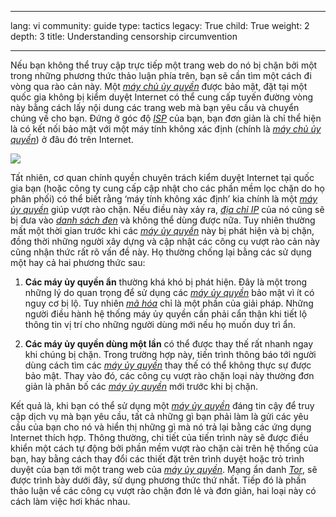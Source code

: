 

---

lang: vi
community: guide
type: tactics
legacy: True
child: True
weight: 2
depth: 3
title: Understanding censorship circumvention

---

Nếu bạn không thể truy cập trực tiếp một trang web do nó bị chặn bởi một trong những phương thức thảo luận phía trên, bạn sẽ cần tìm một cách đi vòng qua rào cản này. Một [*máy chủ ủy quyền*](/vi/glossary#Proxy) được bảo mật, đặt tại một quốc gia không bị kiểm duyệt Internet có thể cung cấp tuyến đường vòng này bằng cách lấy nội dung các trang web mà bạn yêu cầu và chuyển chúng về cho bạn. Đứng ở góc độ [*ISP*](/vi/glossary#ISP) của bạn, bạn đơn giản là chỉ thể hiện là có kết nối bảo mật với một máy tính không xác định (chính là [*máy chủ ủy quyền*](/vi/glossary#Proxy)) ở đâu đó trên Internet.

![](/sites/securitybkp.ngoinabox.org/security/files/img/2-en.png)

Tất nhiên, cơ quan chính quyền chuyên trách kiểm duyệt Internet tại quốc gia bạn (hoặc công ty cung cấp cập nhật cho các phần mềm lọc chặn do họ phân phối) có thể biết rằng ‘máy tính không xác định’ kia chính là một [*máy ủy quyền*](/vi/glossary#Proxy) giúp vượt rào chặn. Nếu điều này xảy ra, [*địa chỉ IP*](/vi/glossary#IP_address) của nó cũng sẽ bị đưa vào [*danh sách đen*](/vi/glossary#Blacklist) và không thể dùng được nữa. Tuy nhiên thường mất một thời gian trước khi các [*máy ủy quyền*](/vi/glossary#Proxy) này bị phát hiện và bị chặn, đồng thời những người xây dựng và cập nhật các công cụ vượt rào cản này cũng nhận thức rất rõ vấn đề này. Họ thường chống lại bằng các sử dụng một hay cả hai phương thức sau:

1. **Các máy ủy quyền ẩn** thường khá khó bị phát hiện. Đây là một trong những lý do quan trọng để sử dụng các [*máy ủy quyền*](/vi/glossary#Proxy) bảo mật vì ít có nguy cơ bị lộ. Tuy nhiên [*mã hóa*](/vi/glossary#Encryption)  chỉ là một phần của giải pháp. Những người điều hành hệ thống máy ủy quyền cần phải cẩn thận khi tiết lộ thông tin vị trí cho những người dùng mới nếu họ muốn duy trì ẩn.

2. **Các máy ủy quyền dùng một lần** có thể được thay thế rất nhanh ngay khi chúng bị chặn. Trong trường hợp này, tiến trình thông báo tới người dùng cách tìm các [*máy ủy quyền*](/vi/glossary#Proxy) thay thế có thể không thực sự được bảo mật. Thay vào đó, các công cụ vượt rào chặn loại này thường đơn giản là phân bố các [*máy ủy quyền*](/vi/glossary#Proxy) mới trước khi bị chặn.

Kết quả là, khi bạn có thể sử dụng một [*máy ủy quyền*](/vi/glossary#Proxy) đáng tin cậy để truy cập dịch vụ mà bạn yêu cầu, tất cả những gì bạn phải làm là gửi các yêu cầu của bạn cho nó và hiển thị những gì mà nó trả lại bằng các ứng dụng Internet thích hợp. Thông thường, chi tiết của tiến trình này sẽ được điều khiển một cách tự động bởi phần mềm vượt rào chặn cài trên hệ thống của bạn, hay bằng cách thay đổi các thiết đặt trên trình duyệt hoặc trỏ trình duyệt của bạn tới một trang web của [*máy ủy quyền*](/vi/glossary#Proxy). Mạng ẩn danh [*Tor*](/vi/glossary#Tor), sẽ được trình bày dưới đây,  sử dụng phương thức thứ nhất. Tiếp đó là phần thảo luận về các công cụ vượt rào chặn đơn lẻ và đơn giản, hai loại này có cách làm việc hơi khác nhau.

